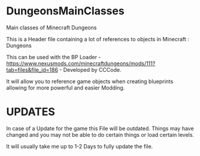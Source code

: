 # DungeonsMainClasses
Main classes of Minecraft Dungeons

This is a Header file containing a lot of references to objects in Minecraft : Dungeons

This can be used with the BP Loader - https://www.nexusmods.com/minecraftdungeons/mods/111?tab=files&file_id=186 - Developed by CCCode.

It will allow you to reference game objects when creating blueprints allowing for more powerful and easier Modding.

# UPDATES

In case of a Update for the game this File will be outdated. Things may have changed and you may not be able to do certain things or load certain levels. 

It will usually take me up to 1-2 Days to fully update the file.
